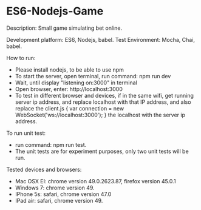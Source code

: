 # ES6-Nodejs-Game

Description: Small game simulating bet online.

Development platform: ES6, Nodejs, babel. Test Environment: Mocha, Chai, babel.

How to run:

- Please install nodejs, to be able to use npm
- To start the server, open terminal, run command: npm run dev
- Wait, until display "listening on:3000" in terminal
- Open browser, enter: http://localhost:3000
- To test in different browser and devices, if in the same wifi, get running server ip address, and replace localhost with 
that IP address, and also replace the client.js { var connection = new WebSocket('ws://localhost:3000'); } the localhost with the server ip 
address.

To run unit test:

- run command: npm run test.
- The unit tests are for experiment purposes, only two unit tests will be run.

Tested devices and browsers:

- Mac OSX EI: chrome version 49.0.2623.87, firefox version 45.0.1
- Windows 7: chrome version 49.
- IPhone 5s: safari, chrome version 47.0
- IPad air: safari, chrome version 49.
